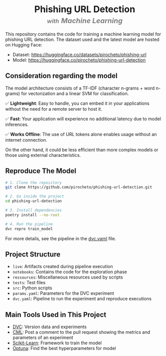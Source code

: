 <div align="center">
<h1 align="center">
Phishing URL Detection <br>
<em style="font-size: 18px;color:grey">with</em>
<em style="font-size: 22px;color:grey">Machine Learning</em>
</h1>
</div>

This repository contains the code for training a machine learning model for phishing URL detection.
The dataset used and the latest model are hosted on Hugging Face:

- Dataset: https://huggingface.co/datasets/pirocheto/phishing-url
- Model: https://huggingface.co/pirocheto/phishing-url-detection

## Consideration regarding the model

The model architecture consists of a TF-IDF (character n-grams + word n-grams) for vectorization and a linear SVM for classification.

:white_check_mark: **Lightweight**: Easy to handle, you can embed it in your applications without the need for a remote server to host it.

:white_check_mark: **Fast**: Your application will experience no additional latency due to model inferences.

:white_check_mark: **Works Offline**: The use of URL tokens alone enables usage without an internet connection.

On the other hand, it could be less efficient than more complex models or those using external characteristics.

## Reproduce The Model

```bash
# 1. Clone the repository
git clone https://github.com/pirocheto/phishing-url-detection.git

# 2. Go inside the project
cd phishing-url-detection

# 3. Install dependencies
poetry install --no-root

# 4. Run the pipeline
dvc repro train_model
```

For more details, see the pipeline in the [dvc.yaml](dvc.yaml) file.

## Project Structure

- `live`: Artifacts created during pipeline execution
- `notebooks`: Contains the code for the exploration phase
- `ressources`: Miscellaneous resources used by scripts
- `tests`: Test files
- `src`: Python scripts
- `params.yaml`: Parameters for the DVC experiment
- `dvc.yaml`: Pipeline to run the experiment and reproduce executions

## Main Tools Used in This Project

- [DVC](https://dvc.org/): Version data and experiments
- [CML](https://cml.dev/): Post a comment to the pull request showing the metrics and parameters of an experiment
- [Scikit-Learn](https://scikit-learn.org/stable/): Framework to train the model
- [Optuna](https://optuna.readthedocs.io/en/stable/): Find the best hyperparameters for model
